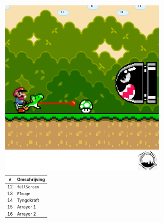 ![Bok 4](framsida_4.png)

`#`|Omschrijving
---|---
12|`fullScreen`
13|`PImage`
14|Tyngdkraft
15|Arrayer 1
16|Arrayer 2
